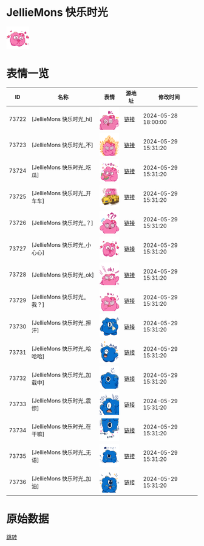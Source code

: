 # JellieMons 快乐时光

<img src="./cover.png" height="60" alt="cover" />

# 表情一览

|ID|名称|表情|源地址|修改时间|
|----|----|----|----|----|
|73722|[JellieMons 快乐时光_hi]|<img src="./pic/073722_%5BJellieMons 快乐时光_hi%5D.png" height="60" alt="hi"/>|[链接](https://i0.hdslb.com/bfs/garb/34321995892263f66a5f1cf813a0edd517cad9f1.png)|2024-05-28 18:00:00|
|73723|[JellieMons 快乐时光_不]|<img src="./pic/073723_%5BJellieMons 快乐时光_不%5D.png" height="60" alt="不"/>|[链接](https://i0.hdslb.com/bfs/garb/26cc88d89ec5e6faacd28b7d483de72fddfed287.png)|2024-05-29 15:31:20|
|73724|[JellieMons 快乐时光_吃瓜]|<img src="./pic/073724_%5BJellieMons 快乐时光_吃瓜%5D.png" height="60" alt="吃瓜"/>|[链接](https://i0.hdslb.com/bfs/garb/447ded9c0f62c8eb5b8d23e4ebcb64e8176cb51d.png)|2024-05-29 15:31:20|
|73725|[JellieMons 快乐时光_开车车]|<img src="./pic/073725_%5BJellieMons 快乐时光_开车车%5D.png" height="60" alt="开车车"/>|[链接](https://i0.hdslb.com/bfs/garb/5cc8016b73cdb35276aa63d0a48bd1722c36c6b5.png)|2024-05-29 15:31:20|
|73726|[JellieMons 快乐时光_？]|<img src="./pic/073726_%5BJellieMons 快乐时光_？%5D.png" height="60" alt="？"/>|[链接](https://i0.hdslb.com/bfs/garb/dbf40ce7c1bd30cef8d5195c73335f5e9e72b7ce.png)|2024-05-29 15:31:20|
|73727|[JellieMons 快乐时光_小心心]|<img src="./pic/073727_%5BJellieMons 快乐时光_小心心%5D.png" height="60" alt="小心心"/>|[链接](https://i0.hdslb.com/bfs/garb/79658f6e01496afade51bc3bfcace841332c88d5.png)|2024-05-29 15:31:20|
|73728|[JellieMons 快乐时光_ok]|<img src="./pic/073728_%5BJellieMons 快乐时光_ok%5D.png" height="60" alt="ok"/>|[链接](https://i0.hdslb.com/bfs/garb/883aeaa36a8d406c1a12173429895c7d20a105e2.png)|2024-05-29 15:31:20|
|73729|[JellieMons 快乐时光_我？]|<img src="./pic/073729_%5BJellieMons 快乐时光_我？%5D.png" height="60" alt="我？"/>|[链接](https://i0.hdslb.com/bfs/garb/726a39ac1494564523b4f584bded042512bfd6e6.png)|2024-05-29 15:31:20|
|73730|[JellieMons 快乐时光_擦汗]|<img src="./pic/073730_%5BJellieMons 快乐时光_擦汗%5D.png" height="60" alt="擦汗"/>|[链接](https://i0.hdslb.com/bfs/garb/4b02ba71315768cc28f7e4c4f544c71c7165c4e4.png)|2024-05-29 15:31:20|
|73731|[JellieMons 快乐时光_哈哈哈]|<img src="./pic/073731_%5BJellieMons 快乐时光_哈哈哈%5D.png" height="60" alt="哈哈哈"/>|[链接](https://i0.hdslb.com/bfs/garb/cde01dfbaa2064e665d0407fe15bf4cea8e64282.png)|2024-05-29 15:31:20|
|73732|[JellieMons 快乐时光_加载中]|<img src="./pic/073732_%5BJellieMons 快乐时光_加载中%5D.png" height="60" alt="加载中"/>|[链接](https://i0.hdslb.com/bfs/garb/d7d960a362bd039e58408df04ff8316ab1940bc6.png)|2024-05-29 15:31:20|
|73733|[JellieMons 快乐时光_震惊]|<img src="./pic/073733_%5BJellieMons 快乐时光_震惊%5D.png" height="60" alt="震惊"/>|[链接](https://i0.hdslb.com/bfs/garb/8b26e4808269923a8fb7763cebb90c4fff8c07a9.png)|2024-05-29 15:31:20|
|73734|[JellieMons 快乐时光_在干嘛]|<img src="./pic/073734_%5BJellieMons 快乐时光_在干嘛%5D.png" height="60" alt="在干嘛"/>|[链接](https://i0.hdslb.com/bfs/garb/2a0c30e0a7507d348c97ec710fd5775a59e83b03.png)|2024-05-29 15:31:20|
|73735|[JellieMons 快乐时光_无语]|<img src="./pic/073735_%5BJellieMons 快乐时光_无语%5D.png" height="60" alt="无语"/>|[链接](https://i0.hdslb.com/bfs/garb/0149a47be0e154ebaa1e2182a8ac22e8a67243bd.png)|2024-05-29 15:31:20|
|73736|[JellieMons 快乐时光_加油]|<img src="./pic/073736_%5BJellieMons 快乐时光_加油%5D.png" height="60" alt="加油"/>|[链接](https://i0.hdslb.com/bfs/garb/bcab8886480402505b6f53ee170cea4013cb04b4.png)|2024-05-29 15:31:20|

# 原始数据

[跳转](./raw.json)

